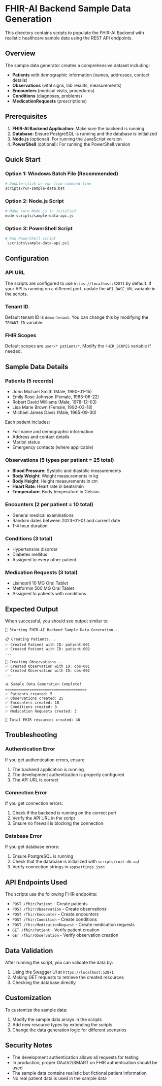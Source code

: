 # FHIR-AI Backend Sample Data Generation

This directory contains scripts to populate the FHIR-AI Backend with realistic healthcare sample data using the REST API endpoints.

## Overview

The sample data generator creates a comprehensive dataset including:
- **Patients** with demographic information (names, addresses, contact details)
- **Observations** (vital signs, lab results, measurements)
- **Encounters** (medical visits, procedures)
- **Conditions** (diagnoses, problems)
- **MedicationRequests** (prescriptions)

## Prerequisites

1. **FHIR-AI Backend Application**: Make sure the backend is running
2. **Database**: Ensure PostgreSQL is running and the database is initialized
3. **Node.js** (optional): For running the JavaScript version
4. **PowerShell** (optional): For running the PowerShell version

## Quick Start

### Option 1: Windows Batch File (Recommended)
```bash
# Double-click or run from command line
scripts/run-sample-data.bat
```

### Option 2: Node.js Script
```bash
# Make sure Node.js is installed
node scripts/sample-data-api.js
```

### Option 3: PowerShell Script
```powershell
# Run PowerShell script
.\scripts\sample-data-api.ps1
```

## Configuration

### API URL
The scripts are configured to use `https://localhost:52871` by default. If your API is running on a different port, update the `API_BASE_URL` variable in the scripts.

### Tenant ID
Default tenant ID is `demo-tenant`. You can change this by modifying the `TENANT_ID` variable.

### FHIR Scopes
Default scopes are `user/* patient/*`. Modify the `FHIR_SCOPES` variable if needed.

## Sample Data Details

### Patients (5 records)
- John Michael Smith (Male, 1990-01-15)
- Emily Rose Johnson (Female, 1985-06-22)
- Robert David Williams (Male, 1978-12-03)
- Lisa Marie Brown (Female, 1992-03-18)
- Michael James Davis (Male, 1965-09-30)

Each patient includes:
- Full name and demographic information
- Address and contact details
- Marital status
- Emergency contacts (where applicable)

### Observations (5 types per patient = 25 total)
- **Blood Pressure**: Systolic and diastolic measurements
- **Body Weight**: Weight measurements in kg
- **Body Height**: Height measurements in cm
- **Heart Rate**: Heart rate in beats/min
- **Temperature**: Body temperature in Celsius

### Encounters (2 per patient = 10 total)
- General medical examinations
- Random dates between 2023-01-01 and current date
- 1-4 hour duration

### Conditions (3 total)
- Hypertensive disorder
- Diabetes mellitus
- Assigned to every other patient

### Medication Requests (3 total)
- Lisinopril 10 MG Oral Tablet
- Metformin 500 MG Oral Tablet
- Assigned to patients with conditions

## Expected Output

When successful, you should see output similar to:
```
🚀 Starting FHIR-AI Backend Sample Data Generation...

📋 Creating Patients...
✅ Created Patient with ID: patient-001
✅ Created Patient with ID: patient-002
...

🔬 Creating Observations...
✅ Created Observation with ID: obs-001
✅ Created Observation with ID: obs-002
...

📊 Sample Data Generation Complete!
=====================================
✅ Patients created: 5
✅ Observations created: 25
✅ Encounters created: 10
✅ Conditions created: 3
✅ Medication Requests created: 3

🎉 Total FHIR resources created: 46
```

## Troubleshooting

### Authentication Error
If you get authentication errors, ensure:
1. The backend application is running
2. The development authentication is properly configured
3. The API URL is correct

### Connection Error
If you get connection errors:
1. Check if the backend is running on the correct port
2. Verify the API URL in the script
3. Ensure no firewall is blocking the connection

### Database Error
If you get database errors:
1. Ensure PostgreSQL is running
2. Check that the database is initialized with `scripts/init-db.sql`
3. Verify connection strings in `appsettings.json`

## API Endpoints Used

The scripts use the following FHIR endpoints:
- `POST /fhir/Patient` - Create patients
- `POST /fhir/Observation` - Create observations
- `POST /fhir/Encounter` - Create encounters
- `POST /fhir/Condition` - Create conditions
- `POST /fhir/MedicationRequest` - Create medication requests
- `GET /fhir/Patient` - Verify patient creation
- `GET /fhir/Observation` - Verify observation creation

## Data Validation

After running the script, you can validate the data by:
1. Using the Swagger UI at `https://localhost:52871`
2. Making GET requests to retrieve the created resources
3. Checking the database directly

## Customization

To customize the sample data:
1. Modify the sample data arrays in the scripts
2. Add new resource types by extending the scripts
3. Change the data generation logic for different scenarios

## Security Notes

- The development authentication allows all requests for testing
- In production, proper OAuth2/SMART on FHIR authentication should be used
- The sample data contains realistic but fictional patient information
- No real patient data is used in the sample data

